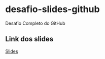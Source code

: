 # desafio-slides-github
Desafio Completo do GitHub
## Link dos slides
[Slides](https://drive.google.com/file/d/1IZu0qohv1JOmxjEra1lknDiiStU68bl4/view)
